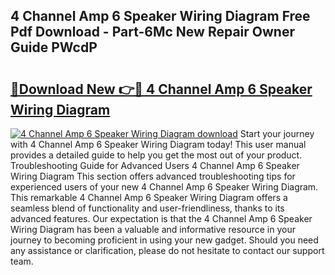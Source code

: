 ## 4 Channel Amp 6 Speaker Wiring Diagram Free Pdf Download - Part-6Mc New Repair Owner Guide PWcdP

# <h2><a href="http://dfme8bv.blite.top/?on=4+Channel+Amp+6+Speaker+Wiring+Diagram">🔗Download New 👉🔴 4 Channel Amp 6 Speaker Wiring Diagram</a></h2>

[![4 Channel Amp 6 Speaker Wiring Diagram download](https://i.imgur.com/lujVjoI.png)](http://dfme8bv.blite.top/?on=4+Channel+Amp+6+Speaker+Wiring+Diagram)
Start your journey with 4 Channel Amp 6 Speaker Wiring Diagram today! This user manual provides a detailed guide to help you get the most out of your product. Troubleshooting Guide for Advanced Users 4 Channel Amp 6 Speaker Wiring Diagram This section offers advanced troubleshooting tips for experienced users of your new 4 Channel Amp 6 Speaker Wiring Diagram. This remarkable 4 Channel Amp 6 Speaker Wiring Diagram offers a seamless blend of functionality and user-friendliness, thanks to its advanced features. Our expectation is that the 4 Channel Amp 6 Speaker Wiring Diagram has been a valuable and informative resource in your journey to becoming proficient in using your new gadget. Should you need any assistance or clarification, please do not hesitate to contact our support team.
